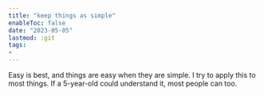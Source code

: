 ```yaml
---
title: "keep things as simple"
enableToc: false
date: "2023-05-05"
lastmod: :git
tags:
- 
---
```


Easy is best, and things are easy when they are simple. I try to apply
this to most things. If a 5-year-old could understand it, most people can
too.